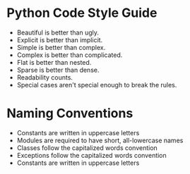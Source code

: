 # Python Code Style Guide
- Beautiful is better than ugly.
- Explicit is better than implicit.
- Simple is better than complex.
- Complex is better than complicated.
- Flat is better than nested.
- Sparse is better than dense.
- Readability counts.
- Special cases aren't special enough to break the rules.

# Naming Conventions
- Constants are written in uppercase letters
- Modules are required to have short, all-lowercase names
- Classes follow the capitalized words convention
- Exceptions follow the capitalized words convention
- Constants are written in uppercase letters
